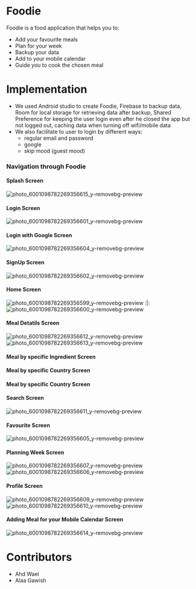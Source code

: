 # Foodie
Foodie is a food application that helps you to:
+ Add your favourite meals
+ Plan for your week
+ Backup your data
+ Add to your mobile calendar
+ Guide you to cook the chosen meal

# Implementation
+ We used Android studio to create Foodie, Firebase to backup data, Room for local storage for retrieving data after backup, Shared Preference for keeping the user login even after he closed the app but not logged out, caching data when turning off wifi/mobile data
+ We also facilitate to user to login by different ways:
  + regular email and password
  + google
  + skip mood (guest mood)

### Navigation through Foodie

#### Splash Screen
![photo_6001098782269356615_y-removebg-preview](https://user-images.githubusercontent.com/92337458/218310282-202d5eed-6a6b-4c59-95f7-561ca30c6da2.png)

#### Login Screen 
![photo_6001098782269356601_y-removebg-preview](https://user-images.githubusercontent.com/92337458/218310320-ec122196-531c-4bfa-b9ee-e3abdf367f13.png)

#### Login with Google Screen
![photo_6001098782269356604_y-removebg-preview](https://user-images.githubusercontent.com/92337458/218310485-cbf41155-8666-41af-9024-6a8c959e3483.png)

#### SignUp Screen 
![photo_6001098782269356602_y-removebg-preview](https://user-images.githubusercontent.com/92337458/218310346-58e6d562-ed6e-4153-a64c-0c54737987aa.png)

#### Home Screen 
![photo_6001098782269356599_y-removebg-preview](https://user-images.githubusercontent.com/92337458/218310392-fc4bd679-afdd-4444-a84e-bab73acca522.png)
:|: ![photo_6001098782269356600_y-removebg-preview](https://user-images.githubusercontent.com/92337458/218310395-2c001a7c-5a2b-4e45-a4d0-a5959d7305ea.png)

#### Meal Detatils Screen
![photo_6001098782269356612_y-removebg-preview](https://user-images.githubusercontent.com/92337458/218310451-d1d37e6b-f4b9-40b5-8304-56c40a94f32d.png)
![photo_6001098782269356613_y-removebg-preview](https://user-images.githubusercontent.com/92337458/218310452-f0b43f7c-e0f0-4e1a-b6fe-8e54278726c2.png)

#### Meal by specific Ingredient Screen

#### Meal by specific Country Screen

#### Meal by specific Country Screen

#### Search Screen
![photo_6001098782269356611_y-removebg-preview](https://user-images.githubusercontent.com/92337458/218310549-04e3201d-47e9-47f1-84a5-71644d55a4e8.png)

#### Favourite Screen 
![photo_6001098782269356605_y-removebg-preview](https://user-images.githubusercontent.com/92337458/218310578-5ecf3bb5-2f9b-4b4b-a481-ddcb0ce393e3.png)

#### Planning Week Screen 
![photo_6001098782269356607_y-removebg-preview](https://user-images.githubusercontent.com/92337458/218310617-f12ae16f-c773-4d7a-bcea-f5c5dbe4708d.png)
![photo_6001098782269356606_y-removebg-preview](https://user-images.githubusercontent.com/92337458/218310629-3bd29885-8cbe-4c62-abca-7b2102869db5.png)

#### Profile Screen 
![photo_6001098782269356609_y-removebg-preview](https://user-images.githubusercontent.com/92337458/218310676-f7f65272-60b4-4cc0-9ed1-88403dbadc34.png)
![photo_6001098782269356610_y-removebg-preview](https://user-images.githubusercontent.com/92337458/218310679-b7a95e81-3228-4267-bc8d-a0bcc51de8ec.png)

#### Adding Meal for your Mobile Calendar Screen 
![photo_6001098782269356614_y-removebg-preview](https://user-images.githubusercontent.com/92337458/218310759-84464af3-b662-4ad4-9611-1d784138e58c.png)

# Contributors
+ Ahd Wael
+ Alaa Gawish
